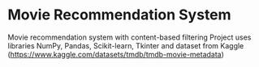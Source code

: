 # Movie Recommendation System
 Movie recommendation system with content-based filtering
 Project uses libraries NumPy, Pandas, Scikit-learn, Tkinter
          and dataset from Kaggle (https://www.kaggle.com/datasets/tmdb/tmdb-movie-metadata)
